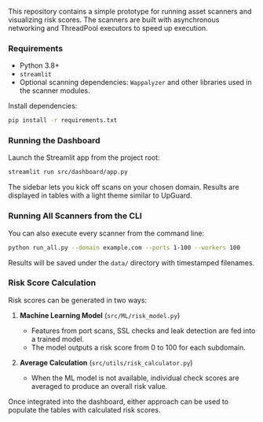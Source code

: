 This repository contains a simple prototype for running asset scanners and visualizing risk scores.
The scanners are built with asynchronous networking and ThreadPool executors to speed up execution.

### Requirements

- Python 3.8+
- `streamlit`
- Optional scanning dependencies: `Wappalyzer` and other libraries used in the scanner modules.

Install dependencies:

```bash
pip install -r requirements.txt
```

### Running the Dashboard

Launch the Streamlit app from the project root:


```bash
streamlit run src/dashboard/app.py
```

The sidebar lets you kick off scans on your chosen domain.  Results are displayed in tables with a light theme similar to UpGuard.

### Running All Scanners from the CLI

You can also execute every scanner from the command line:

```bash
python run_all.py --domain example.com --ports 1-100 --workers 100
```

Results will be saved under the `data/` directory with timestamped filenames.

### Risk Score Calculation

Risk scores can be generated in two ways:

1. **Machine Learning Model** (`src/ML/risk_model.py`)
   - Features from port scans, SSL checks and leak detection are fed into a trained model.
   - The model outputs a risk score from 0 to 100 for each subdomain.

2. **Average Calculation** (`src/utils/risk_calculator.py`)
   - When the ML model is not available, individual check scores are averaged to produce an overall risk value.

Once integrated into the dashboard, either approach can be used to populate the tables with calculated risk scores.
